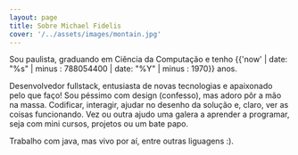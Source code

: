 ```yaml
---
layout: page
title: Sobre Michael Fidelis
cover: '/../assets/images/montain.jpg'
---
```



Sou paulista, graduando em Ciência da Computação e tenho {{'now' | date: "%s" | minus : 788054400 | date: "%Y" | minus : 1970}} anos.

Desenvolvedor fullstack, entusiasta de novas tecnologias e apaixonado pelo que faço! Sou péssimo com design (confesso), mas adoro pôr a mão na massa. Codificar, interagir, ajudar no desenho da solução e, claro, ver as coisas funcionando. Vez ou outra ajudo uma galera a aprender a programar, seja com mini cursos, projetos ou um bate papo.

Trabalho com java, mas vivo por aí, entre outras liguagens :).


